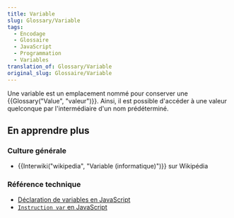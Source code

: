 ```yaml
---
title: Variable
slug: Glossary/Variable
tags:
  - Encodage
  - Glossaire
  - JavaScript
  - Programmation
  - Variables
translation_of: Glossary/Variable
original_slug: Glossaire/Variable
---
```

Une variable est un emplacement nommé pour conserver une {{Glossary("Value", "valeur")}}. Ainsi, il est possible d'accéder à une valeur quelconque par l'intermédiaire d'un nom prédéterminé.

## En apprendre plus

### Culture générale

- {{Interwiki("wikipedia", "Variable (informatique)")}} sur Wikipédia

### Référence technique

- [Déclaration de variables en JavaScript](/fr/docs/Web/JavaScript/Guide/Types_et_grammaire#Déclarations)
- [`Instruction var` en JavaScript](/fr/docs/Web/JavaScript/Reference/Instructions/var)
